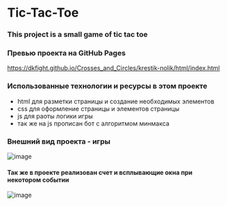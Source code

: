 # Tic-Tac-Toe

### This project is a small game of tic tac toe

### Превью проекта на GitHub Pages
https://dkfight.github.io/Crosses_and_Circles/krestik-nolik/html/index.html

### Использованные технологии и ресурсы в этом проекте

- html для разметки страницы и создание необходимых элементов
- css для оформление страницы и элементов страницы
- js для раоты логики игры
- так же на js прописан бот с алгоритмом минмакса

### Внешний вид проекта - игры

![image](https://user-images.githubusercontent.com/116903571/222350195-8452f467-6dc8-4c52-9ecd-689e769cd911.png)

#### Так же в проекте реализован счет и всплывающие окна при некотором событии

![image](https://user-images.githubusercontent.com/116903571/222350444-1ea869ff-185f-4628-b540-e52285fe8d28.png)

